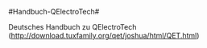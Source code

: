 #Handbuch-QElectroTech#

Deutsches Handbuch zu QElectroTech (http://download.tuxfamily.org/qet/joshua/html/QET.html)

